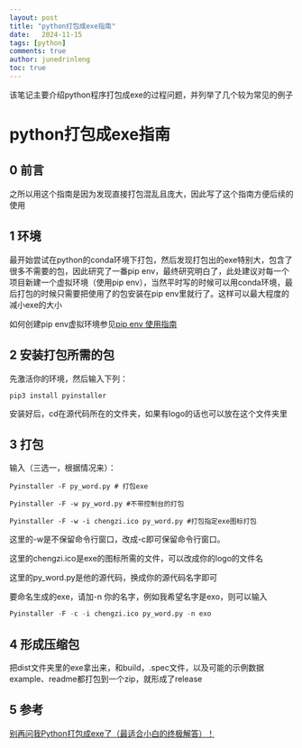 ```yaml
---
layout: post
title: "python打包成exe指南"
date:   2024-11-15
tags: [python]
comments: true
author: junedrinleng
toc: true
---
```


该笔记主要介绍python程序打包成exe的过程问题，并列举了几个较为常见的例子
<!-- more -->

# python打包成exe指南

## 0 前言

之所以用这个指南是因为发现直接打包混乱且庞大，因此写了这个指南方便后续的使用

## 1 环境

最开始尝试在python的conda环境下打包，然后发现打包出的exe特别大，包含了很多不需要的包，因此研究了一番pip env，最终研究明白了，此处建议对每一个项目新建一个虚拟环境（使用pip env），当然平时写的时候可以用conda环境，最后打包的时候只需要把使用了的包安装在pip env里就行了。这样可以最大程度的减小exe的大小

如何创建pip env虚拟环境参见[pip env 使用指南](./pip_env_how_to_use.md)

## 2 安装打包所需的包

先激活你的环境，然后输入下列：

~~~
pip3 install pyinstaller
~~~

安装好后，cd在源代码所在的文件夹，如果有logo的话也可以放在这个文件夹里

## 3 打包

输入（三选一，根据情况来）：

~~~
Pyinstaller -F py_word.py # 打包exe

Pyinstaller -F -w py_word.py #不带控制台的打包

Pyinstaller -F -w -i chengzi.ico py_word.py #打包指定exe图标打包
~~~

这里的-w是不保留命令行窗口，改成-c即可保留命令行窗口。

这里的chengzi.ico是exe的图标所需的文件，可以改成你的logo的文件名

这里的py_word.py是他的源代码，换成你的源代码名字即可

要命名生成的exe，请加-n 你的名字，例如我希望名字是exo，则可以输入

~~~python
Pyinstaller -F -c -i chengzi.ico py_word.py -n exo
~~~

## 4 形成压缩包

把dist文件夹里的exe拿出来，和build，.spec文件，以及可能的示例数据example、readme都打包到一个zip，就形成了release

## 5 参考

[别再问我Python打包成exe了（最适合小白的终极解答）！](https://zhuanlan.zhihu.com/p/370914926)
